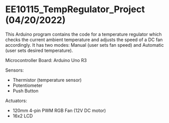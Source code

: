 # EE10115_TempRegulator_Project (04/20/2022)
   This Arduino program contains the code for a temperature regulator 
   which checks the current ambient temperature and adjusts 
   the speed of a DC fan accordingly. 
   It has two modes: Manual (user sets fan speed) 
   and Automatic (user sets desired temperature).
   
   Microcontroller Board: Arduino Uno R3
   
   Sensors:
   - Thermistor (temperature sensor) 
   - Potentiometer
   - Push Button

   Actuators: 
   - 120mm 4-pin PWM RGB Fan (12V DC motor) 
   - 16x2 LCD

